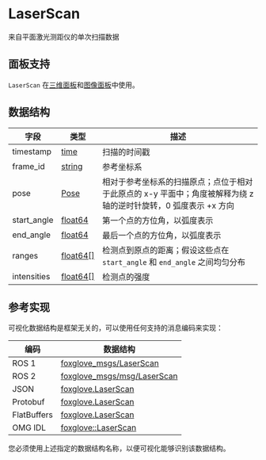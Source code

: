 # LaserScan

来自平面激光测距仪的单次扫描数据

## 面板支持

`LaserScan` 在[三维面板](../panel/2-3d-panel)和[图像面板](../panel/image-panel)中使用。

## 数据结构

| 字段         | 类型                                                                      | 描述 |
| ------------ | ------------------------------------------------------------------------- | ---- |
| timestamp    | [time](/)        | 扫描的时间戳 |
| frame_id     | [string](/)      | 参考坐标系 |
| pose         | [Pose](/)        | 相对于参考坐标系的扫描原点；点位于相对于此原点的 x-y 平面中；角度被解释为绕 z 轴的逆时针旋转，0 弧度表示 +x 方向 |
| start_angle  | [float64](/)     | 第一个点的方位角，以弧度表示 |
| end_angle    | [float64](/)     | 最后一个点的方位角，以弧度表示 |
| ranges       | [float64[]](/)   | 检测点到原点的距离；假设这些点在 `start_angle` 和 `end_angle` 之间均匀分布 |
| intensities  | [float64[]](/)   | 检测点的强度 |

## 参考实现

可视化数据结构是框架无关的，可以使用任何支持的消息编码来实现：

| 编码         | 数据结构                                                                                                          |
| ----------- | --------------------------------------------------------------------------------------------------------------- |
| ROS 1       | [foxglove_msgs/LaserScan](https://github.com/foxglove/foxglove-sdk/blob/main/schemas/ros1/LaserScan.msg)       |
| ROS 2       | [foxglove_msgs/msg/LaserScan](https://github.com/foxglove/foxglove-sdk/blob/main/schemas/ros2/LaserScan.msg)   |
| JSON        | [foxglove.LaserScan](https://github.com/foxglove/foxglove-sdk/blob/main/schemas/jsonschema/LaserScan.json)      |
| Protobuf    | [foxglove.LaserScan](https://github.com/foxglove/foxglove-sdk/blob/main/schemas/proto/foxglove/LaserScan.proto) |
| FlatBuffers | [foxglove.LaserScan](https://github.com/foxglove/foxglove-sdk/blob/main/schemas/flatbuffer/LaserScan.fbs)       |
| OMG IDL     | [foxglove::LaserScan](https://github.com/foxglove/foxglove-sdk/blob/main/schemas/omgidl/foxglove/LaserScan.idl) |

您必须使用上述指定的数据结构名称，以便可视化能够识别该数据结构。
